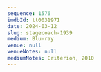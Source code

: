 ```yaml
---
sequence: 1576
imdbId: tt0031971
date: 2024-03-12
slug: stagecoach-1939
medium: Blu-ray
venue: null
venueNotes: null
mediumNotes: Criterion, 2010
---
```

